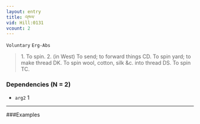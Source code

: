 ```yaml
---
layout: entry
title: འཁལ་
vid: Hill:0131
vcount: 2
---
```

`Voluntary` `Erg-Abs`
> 1\.
 To spin\.
 2\.
 (in West) To send; to forward things CD\.
 To spin yard; to make thread DK\.
 To spin wool, cotton, silk &c\.
 into thread DS\.
 To spin TC\.

### Dependencies (N = 2)
* `arg2` 1

---

###Examples



